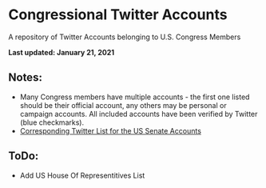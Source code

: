 # Congressional Twitter Accounts
A repository of Twitter Accounts belonging to U.S. Congress Members

**Last updated: January 21, 2021**


## Notes:
* Many Congress members have multiple accounts - the first one listed should be their official account, any others may be personal or campaign accounts. All included accounts have been verified by Twitter (blue checkmarks).
* [Corresponding Twitter List for the US Senate Accounts](https://twitter.com/i/lists/1352000228786798593?s=20)

## ToDo:
* Add US House Of Representitives List
